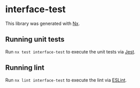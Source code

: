 # interface-test

This library was generated with [Nx](https://nx.dev).

## Running unit tests

Run `nx test interface-test` to execute the unit tests via [Jest](https://jestjs.io).

## Running lint

Run `nx lint interface-test` to execute the lint via [ESLint](https://eslint.org/).
